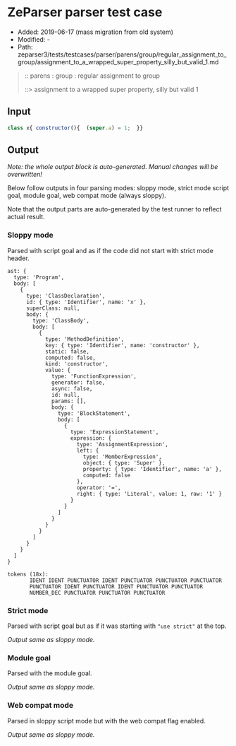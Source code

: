 # ZeParser parser test case

- Added: 2019-06-17 (mass migration from old system)
- Modified: -
- Path: zeparser3/tests/testcases/parser/parens/group/regular_assignment_to_group/assignment_to_a_wrapped_super_property_silly_but_valid_1.md

> :: parens : group : regular assignment to group
>
> ::> assignment to a wrapped super property, silly but valid 1

## Input

`````js
class x{ constructor(){  (super.a) = 1;  }}
`````

## Output

_Note: the whole output block is auto-generated. Manual changes will be overwritten!_

Below follow outputs in four parsing modes: sloppy mode, strict mode script goal, module goal, web compat mode (always sloppy).

Note that the output parts are auto-generated by the test runner to reflect actual result.

### Sloppy mode

Parsed with script goal and as if the code did not start with strict mode header.

`````
ast: {
  type: 'Program',
  body: [
    {
      type: 'ClassDeclaration',
      id: { type: 'Identifier', name: 'x' },
      superClass: null,
      body: {
        type: 'ClassBody',
        body: [
          {
            type: 'MethodDefinition',
            key: { type: 'Identifier', name: 'constructor' },
            static: false,
            computed: false,
            kind: 'constructor',
            value: {
              type: 'FunctionExpression',
              generator: false,
              async: false,
              id: null,
              params: [],
              body: {
                type: 'BlockStatement',
                body: [
                  {
                    type: 'ExpressionStatement',
                    expression: {
                      type: 'AssignmentExpression',
                      left: {
                        type: 'MemberExpression',
                        object: { type: 'Super' },
                        property: { type: 'Identifier', name: 'a' },
                        computed: false
                      },
                      operator: '=',
                      right: { type: 'Literal', value: 1, raw: '1' }
                    }
                  }
                ]
              }
            }
          }
        ]
      }
    }
  ]
}

tokens (18x):
       IDENT IDENT PUNCTUATOR IDENT PUNCTUATOR PUNCTUATOR PUNCTUATOR
       PUNCTUATOR IDENT PUNCTUATOR IDENT PUNCTUATOR PUNCTUATOR
       NUMBER_DEC PUNCTUATOR PUNCTUATOR PUNCTUATOR
`````

### Strict mode

Parsed with script goal but as if it was starting with `"use strict"` at the top.

_Output same as sloppy mode._

### Module goal

Parsed with the module goal.

_Output same as sloppy mode._

### Web compat mode

Parsed in sloppy script mode but with the web compat flag enabled.

_Output same as sloppy mode._
